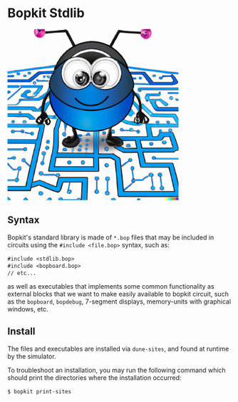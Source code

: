 # Bopkit Stdlib

<p>
  <img
    src="https://github.com/mbarbin/bopkit/blob/assets/image/bopkit-stdlib.png?raw=true"
    width='384'
    alt="Logo"
  />
</p>

## Syntax

Bopkit's standard library is made of `*.bop` files that may be included in
circuits using the `#include <file.bop>` syntax, such as:

```bopkit
#include <stdlib.bop>
#include <bopboard.bop>
// etc...
```

as well as executables that implements some common functionality as external
blocks that we want to make easily available to bopkit circuit, such as the
`bopboard`, `bopdebug`, 7-segment displays, memory-units with graphical windows,
etc.

## Install

The files and executables are installed via `dune-sites`, and found at runtime
by the simulator.

To troubleshoot an installation, you may run the following command which should
print the directories where the installation occurred:

<!-- $MDX skip -->
```bash
$ bopkit print-sites
```